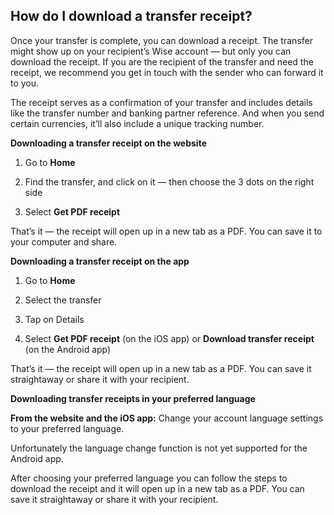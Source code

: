 ## How do I download a transfer receipt?  
Once your transfer is complete, you can download a receipt. The transfer might show up on your recipient’s Wise account — but only you can download the receipt. If you are the recipient of the transfer and need the receipt, we recommend you get in touch with the sender who can forward it to you. 

The receipt serves as a confirmation of your transfer and includes details like the transfer number and banking partner reference. And when you send certain currencies, it’ll also include a unique tracking number.

 **Downloading a transfer receipt on the website**

  1. Go to **Home**

  2. Find the transfer, and click on it — then choose the 3 dots on the right side

  3. Select **Get PDF receipt**




That’s it — the receipt will open up in a new tab as a PDF. You can save it to your computer and share.

 **Downloading a transfer receipt on the app**

  1. Go to **Home**

  2. Select the transfer 

  3. Tap on Details

  4. Select **Get PDF receipt** (on the iOS app) or **Download transfer receipt** (on the Android app)




That’s it — the receipt will open up in a new tab as a PDF. You can save it straightaway or share it with your recipient.

 **Downloading transfer receipts in your preferred language**

 **From the website and the iOS app:** Change your account language settings to your preferred language.

Unfortunately the language change function is not yet supported for the Android app.

After choosing your preferred language you can follow the steps to download the receipt and it will open up in a new tab as a PDF. You can save it straightaway or share it with your recipient.